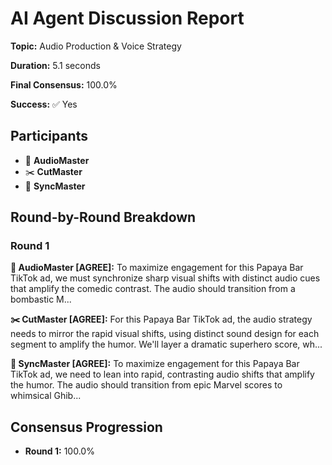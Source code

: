 # AI Agent Discussion Report

**Topic:** Audio Production & Voice Strategy

**Duration:** 5.1 seconds

**Final Consensus:** 100.0%

**Success:** ✅ Yes

## Participants

- 🎵 **AudioMaster**
- ✂️ **CutMaster**
- 🎯 **SyncMaster**

## Round-by-Round Breakdown

### Round 1

**🎵 AudioMaster [AGREE]:** To maximize engagement for this Papaya Bar TikTok ad, we must synchronize sharp visual shifts with distinct audio cues that amplify the comedic contrast. The audio should transition from a bombastic M...

**✂️ CutMaster [AGREE]:** For this Papaya Bar TikTok ad, the audio strategy needs to mirror the rapid visual shifts, using distinct sound design for each segment to amplify the humor. We'll layer a dramatic superhero score, wh...

**🎯 SyncMaster [AGREE]:** To maximize engagement for this Papaya Bar TikTok ad, we need to lean into rapid, contrasting audio shifts that amplify the humor. The audio should transition from epic Marvel scores to whimsical Ghib...

## Consensus Progression

- **Round 1:** 100.0%
